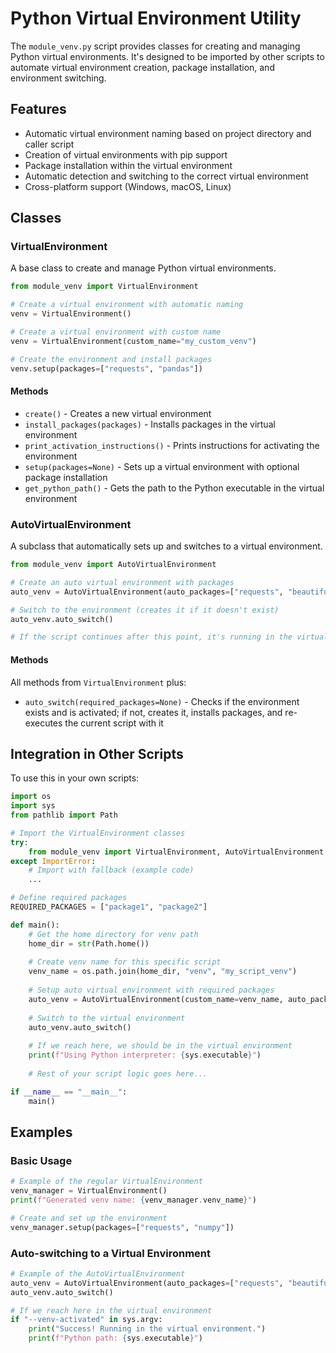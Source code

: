 # Python Virtual Environment Utility

The `module_venv.py` script provides classes for creating and managing Python virtual environments. It's designed to be imported by other scripts to automate virtual environment creation, package installation, and environment switching.

## Features

- Automatic virtual environment naming based on project directory and caller script
- Creation of virtual environments with pip support
- Package installation within the virtual environment
- Automatic detection and switching to the correct virtual environment
- Cross-platform support (Windows, macOS, Linux)

## Classes

### VirtualEnvironment

A base class to create and manage Python virtual environments.

```python
from module_venv import VirtualEnvironment

# Create a virtual environment with automatic naming
venv = VirtualEnvironment()

# Create a virtual environment with custom name
venv = VirtualEnvironment(custom_name="my_custom_venv")

# Create the environment and install packages
venv.setup(packages=["requests", "pandas"])
```

#### Methods

- `create()` - Creates a new virtual environment
- `install_packages(packages)` - Installs packages in the virtual environment
- `print_activation_instructions()` - Prints instructions for activating the environment
- `setup(packages=None)` - Sets up a virtual environment with optional package installation
- `get_python_path()` - Gets the path to the Python executable in the virtual environment

### AutoVirtualEnvironment

A subclass that automatically sets up and switches to a virtual environment.

```python
from module_venv import AutoVirtualEnvironment

# Create an auto virtual environment with packages
auto_venv = AutoVirtualEnvironment(auto_packages=["requests", "beautifulsoup4"])

# Switch to the environment (creates it if it doesn't exist)
auto_venv.auto_switch()

# If the script continues after this point, it's running in the virtual environment
```

#### Methods

All methods from `VirtualEnvironment` plus:

- `auto_switch(required_packages=None)` - Checks if the environment exists and is activated; if not, creates it, installs packages, and re-executes the current script with it

## Integration in Other Scripts

To use this in your own scripts:

```python
import os
import sys
from pathlib import Path

# Import the VirtualEnvironment classes
try:
    from module_venv import VirtualEnvironment, AutoVirtualEnvironment
except ImportError:
    # Import with fallback (example code)
    ...

# Define required packages
REQUIRED_PACKAGES = ["package1", "package2"]

def main():
    # Get the home directory for venv path
    home_dir = str(Path.home())
    
    # Create venv name for this specific script
    venv_name = os.path.join(home_dir, "venv", "my_script_venv")
    
    # Setup auto virtual environment with required packages
    auto_venv = AutoVirtualEnvironment(custom_name=venv_name, auto_packages=REQUIRED_PACKAGES)
    
    # Switch to the virtual environment
    auto_venv.auto_switch()
    
    # If we reach here, we should be in the virtual environment
    print(f"Using Python interpreter: {sys.executable}")
    
    # Rest of your script logic goes here...

if __name__ == "__main__":
    main()
```

## Examples

### Basic Usage

```python
# Example of the regular VirtualEnvironment
venv_manager = VirtualEnvironment()
print(f"Generated venv name: {venv_manager.venv_name}")

# Create and set up the environment
venv_manager.setup(packages=["requests", "numpy"])
```

### Auto-switching to a Virtual Environment

```python
# Example of the AutoVirtualEnvironment
auto_venv = AutoVirtualEnvironment(auto_packages=["requests", "beautifulsoup4"])
auto_venv.auto_switch()

# If we reach here in the virtual environment
if "--venv-activated" in sys.argv:
    print("Success! Running in the virtual environment.")
    print(f"Python path: {sys.executable}")
``` 